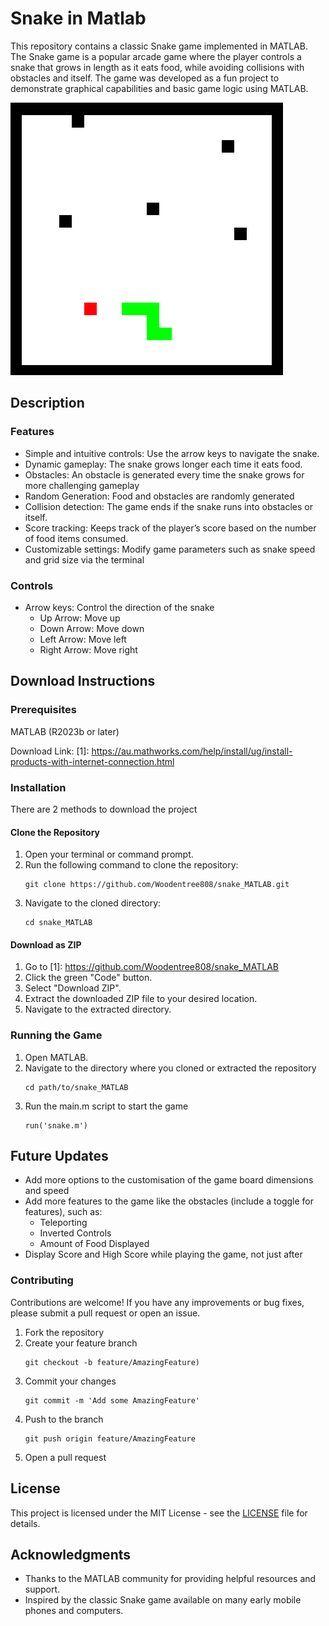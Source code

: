 # Snake in Matlab
This repository contains a classic Snake game implemented in MATLAB. The Snake game is a popular arcade game where the player controls a snake that grows in length as it eats food, while avoiding collisions with obstacles and itself. The game was developed as a fun project to demonstrate graphical capabilities and basic game logic using MATLAB.

![alt tag](./snake.png)
## Description
### Features
* Simple and intuitive controls: Use the arrow keys to navigate the snake.
* Dynamic gameplay: The snake grows longer each time it eats food.
* Obstacles: An obstacle is generated every time the snake grows for more challenging gameplay
* Random Generation: Food and obstacles are randomly generated
* Collision detection: The game ends if the snake runs into obstacles or itself.
* Score tracking: Keeps track of the player’s score based on the number of food items consumed.
* Customizable settings: Modify game parameters such as snake speed and grid size via the terminal
### Controls
* Arrow keys: Control the direction of the snake
  * Up Arrow: Move up
  * Down Arrow: Move down
  * Left Arrow: Move left
  * Right Arrow: Move right
## Download Instructions
### Prerequisites
MATLAB (R2023b or later)

Download Link: [1]: <https://au.mathworks.com/help/install/ug/install-products-with-internet-connection.html>
### Installation
There are 2 methods to download the project
#### Clone the Repository
1. Open your terminal or command prompt.
2. Run the following command to clone the repository:
   ````
   git clone https://github.com/Woodentree808/snake_MATLAB.git
   ````
3. Navigate to the cloned directory:
   ````
   cd snake_MATLAB
   ````
#### Download as ZIP
1. Go to [1]: <https://github.com/Woodentree808/snake_MATLAB>
2. Click the green "Code" button.
3. Select "Download ZIP".
4. Extract the downloaded ZIP file to your desired location.
5. Navigate to the extracted directory.
### Running the Game
1. Open MATLAB.
2. Navigate to the directory where you cloned or extracted the repository
   ````
   cd path/to/snake_MATLAB
   ````
4. Run the main.m script to start the game
   ````
   run('snake.m')
   ````
## Future Updates
* Add more options to the customisation of the game board dimensions and speed
* Add more features to the game like the obstacles (include a toggle for features), such as:
  *  Teleporting
  *  Inverted Controls
  *  Amount of Food Displayed
* Display Score and High Score while playing the game, not just after
### Contributing
Contributions are welcome! If you have any improvements or bug fixes, please submit a pull request or open an issue.
1. Fork the repository
2. Create your feature branch
   ````
   git checkout -b feature/AmazingFeature)
   ````
4. Commit your changes
   ````
   git commit -m 'Add some AmazingFeature'
   ````
6. Push to the branch
   ````
   git push origin feature/AmazingFeature
   ````
8. Open a pull request
## License
This project is licensed under the MIT License - see the [LICENSE](https://github.com/Woodentree808/snake_MATLAB/blob/main/LICENSE) file for details.
## Acknowledgments
* Thanks to the MATLAB community for providing helpful resources and support.
* Inspired by the classic Snake game available on many early mobile phones and computers.
